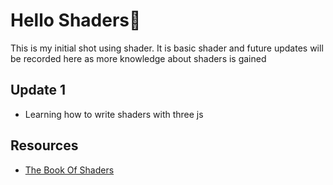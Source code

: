 # Hello Shaders👋

This is my initial shot using shader. It is basic shader and future updates will be recorded here as more knowledge about shaders is gained


## Update 1
- Learning how to write shaders with three js


## Resources
- [The Book Of Shaders](thebookofshaders.com)